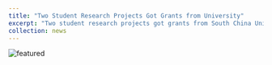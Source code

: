 ```yaml
---
title: "Two Student Research Projects Got Grants from University"
excerpt: "Two student research projects got grants from South China University of Technology and will be carried out under my supervision.<br/><img src='/images/featured.png'>"
collection: news
---
```

<img src="https://Gavy666.github.io/images/featured.png" alt="featured" style="zoom: 100%;" />